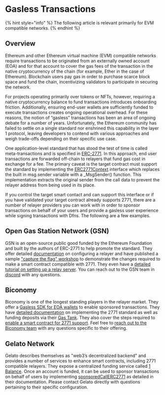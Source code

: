 # Gasless Transactions

{% hint style="info" %}
The following article is relevant primarily for EVM compatible networks.&#x20;
{% endhint %}

## Overview

Ethereum and other Ethereum virtual machine (EVM) compatible networks require transactions to be originated from an externally owned account (EOA) and for that account to cover the gas fees of the transaction in the native cryptocurrency of the chain (for example, Ether in the case of Ethereum).  Blockchain users pay gas in order to purchase scarce block space and fund the chain, incentivizing validators to participate in securing the network.&#x20;

For projects operating primarily over tokens or NFTs, however, requiring a native cryptocurrency balance to fund transactions introduces onboarding friction.  Additionally, ensuring end-user wallets are sufficiently funded to execute transactions creates ongoing operational overhead. For these reasons, the notion of “gasless” transactions has been an area of ongoing debate for a number of years.  Unfortunately, the Ethereum community has failed to settle on a single standard nor enshrined this capability in the layer 1 protocol, leaving developers to contend with various approaches and weigh trade-offs depending on their specific use case.&#x20;

One application-level standard that has stood the test of time is called meta-transactions and is specified in [ERC-2771](https://eips.ethereum.org/EIPS/eip-2771). In this approach, end user transactions are forwarded off-chain to relayers that fund gas cost in exchange for a fee. The primary caveat is the target contract must support the standard by implementing the [ERC2771Context](https://github.com/OpenZeppelin/openzeppelin-contracts/blob/master/contracts/metatx/ERC2771Context.sol) interface which replaces the built in msg.sender variable with a \_MsgSender() function.  This implementation extracts the original sender from the call data to prevent the relayer address from being used in its place.&#x20;

If you control the target smart contact and can support this interface or if you have validated your target contract already supports 2771, there are a number of relayer providers you can work with in order to sponsor transactions on behalf of your users and provide a gasless user experience while signing transactions with Dfns. The following are a few examples.&#x20;

## Open Gas Station Network (GSN)

GSN is an open-source public good funded by the Ethereum Foundation and built by the authors of ERC-2771 to help promote the standard.  They offer detailed [documentation](https://docs.opengsn.org/) on configuring a relayer and have published a sample ["capture the flag" workshop](https://github.com/opengsn/workshop) to demonstrate the changes required to make a smart contract compatible with 2771.   They even have a [detailed tutorial on setting up a relay server](https://docs.opengsn.org/relay-server/tutorial.html#introduction).  You can reach out to the GSN team in [discord](https://discord.gg/NXXTCbh58s) with any questions.

## Biconomy

Biconomy is one of the longest standing players in the relayer market.  They offer a [Gasless SDK for EOA wallets](https://docs-gasless.biconomy.io/) to enable sponsored transactions.   They have [detailed documentation](https://docs-gasless.biconomy.io/products/enable-gasless-transactions/choose-an-approach-to-enable-gasless/eip-2771) on implementing the 2771 standard as well as funding deposits via their [Gas Tank](https://docs-gasless.biconomy.io/guides/gas-tank-deposits).   They also cover the steps required to [enable a smart contract for 2771 support](https://docs-gasless.biconomy.io/tutorials/native-meta-transactions/enable-native-meta-transactions).  Feel free to [reach out to the Biconomy team](https://docs-gasless.biconomy.io/comm/contact-us) with any questions specific to their offering.&#x20;

## Gelato Network

Gelato describes themselves as "web3’s decentralized backend" and provides a number of services to enhance smart contracts, including 2771 compatible relayers.  They expose a centralized funding service called [1 Balance](https://docs.gelato.network/developer-services/1balance).  Once an account is funded, it can be used to sponsor transactions on behalf of users by implementing [sponsoredCallERC2771](https://docs.gelato.network/developer-services/relay/erc-2771-recommended/sponsoredcallerc2771) as detailed in their documentation.  Please contact Gelato directly with questions pertaining to their specific configuration.&#x20;

##

